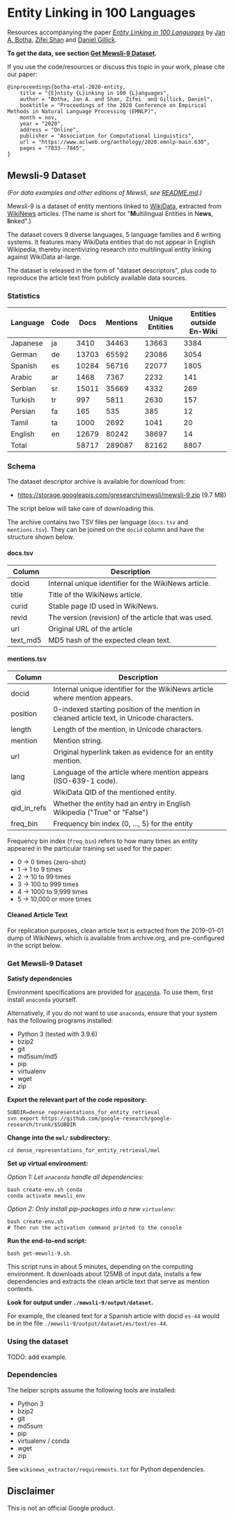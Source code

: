 # Entity Linking in 100 Languages

Resources accompanying the paper
_[Entity Linking in 100 Languages](https://www.aclweb.org/anthology/2020.emnlp-main.630)_
by
[Jan A. Botha](https://research.google/people/JanBotha/),
[Zifei Shan](http://www.zifeishan.org/) and
[Daniel Gillick](https://research.google/people/DanGillick/).

**To get the data, see section [Get Mewsli-9 Dataset](#get-mewsli-9-dataset).**

If you use the code/resources or discuss this topic in your work, please cite our paper:

```
@inproceedings{botha-etal-2020-entity,
    title = "{E}ntity {L}inking in 100 {L}anguages",
    author = "Botha, Jan A. and Shan, Zifei  and Gillick, Daniel",
    booktitle = "Proceedings of the 2020 Conference on Empirical Methods in Natural Language Processing (EMNLP)",
    month = nov,
    year = "2020",
    address = "Online",
    publisher = "Association for Computational Linguistics",
    url = "https://www.aclweb.org/anthology/2020.emnlp-main.630",
    pages = "7833--7845",
}
```

## Mewsli-9 Dataset

*(For data examples and other editions of Mewsli, see [README.md](README.md).)*

Mewsli-9 is a dataset of entity mentions linked to
[WikiData](https://www.wikidata.org/), extracted from
[WikiNews](https://www.wikinews.org/) articles.
(The name is short for "**M**ultilingual Entities in N**ews**, **li**nked".)

The dataset covers 9 diverse languages, 5 language families and 6 writing
systems. It features many WikiData entities that do not appear in English
Wikipedia, thereby incentivizing research into multilingual entity linking
against WikiData at-large.

The dataset is released in the form of "dataset descriptors", plus code to
reproduce the article text from publicly available data sources.

### Statistics

| Language | Code | Docs  | Mentions | Unique Entities | Entities outside En-Wiki |
|----------|------|-------|----------|-----------------|--------------------------|
| Japanese | ja   | 3410  | 34463    | 13663           | 3384                     |
| German   | de   | 13703 | 65592    | 23086           | 3054                     |
| Spanish  | es   | 10284 | 56716    | 22077           | 1805                     |
| Arabic   | ar   | 1468  | 7367     | 2232            | 141                      |
| Serbian  | sr   | 15011 | 35669    | 4332            | 269                      |
| Turkish  | tr   | 997   | 5811     | 2630            | 157                      |
| Persian  | fa   | 165   | 535      | 385             | 12                       |
| Tamil    | ta   | 1000  | 2692     | 1041            | 20                       |
| English  | en   | 12679 | 80242    | 38697           | 14                       |
| Total    |      | 58717 | 289087   | 82162           | 8807                     |

### Schema

The dataset descriptor archive is available for download from:

- https://storage.googleapis.com/gresearch/mewsli/mewsli-9.zip (9.7 MB)

The script below will take care of downloading this.

The archive contains two TSV files per language (`docs.tsv` and `mentions.tsv`).
They can be joined on the `docid` column and have the structure shown below.

#### docs.tsv

|  Column  | Description                                          |
|----------|------------------------------------------------------|
| docid    | Internal unique identifier for the WikiNews article. |
| title    | Title of the WikiNews article.                       |
| curid    | Stable page ID used in WikiNews.                     |
| revid    | The version (revision) of the article that was used. |
| url      | Original URL of the article                          |
| text_md5 | MD5 hash of the expected clean text.                 |

#### mentions.tsv

| Column      | Description                                                                                |
|-------------|--------------------------------------------------------------------------------------------|
| docid       | Internal unique identifier for the WikiNews article where mention appears.                 |
| position    | 0-indexed starting position of the mention in cleaned article text, in Unicode characters. |
| length      | Length of the mention, in Unicode characters.                                              |
| mention     | Mention string.                                                                            |
| url         | Original hyperlink taken as evidence for an entity mention.                                |
| lang        | Language of the article where mention appears (ISO-639-1 code).                            |
| qid         | WikiData QID of the mentioned entity.                                                      |
| qid_in_refs | Whether the entity had an entry in English Wikipedia ("True" or "False")                   |
| freq_bin    | Frequency bin index (0, ..., 5) for the entity                                             |

Frequency bin index (`freq_bin`) refers to how many times an entity appeared in
the particular training set used for the paper:

- 0 -> 0 times (zero-shot)
- 1 -> 1 to 9 times
- 2 -> 10 to 99 times
- 3 -> 100 to 999 times
- 4 -> 1000 to 9,999 times
- 5 -> 10,000 or more times

#### Cleaned Article Text

For replication purposes, clean article text is extracted from the 2019-01-01
dump of WikiNews, which is available from archive.org, and pre-configured in the
script below.

### Get Mewsli-9 Dataset

**Satisfy dependencies**

Environment specifications are provided for [`anaconda`](https://www.anaconda.com/).
To use them, first install `anaconda` yourself.

Alternatively, if you do not want to use `anaconda`, ensure that your system has
the following programs installed:

-   Python 3 (tested with 3.9.6)
-   bzip2
-   git
-   md5sum/md5
-   pip
-   virtualenv
-   wget
-   zip

**Export the relevant part of the code repository:**

```
SUBDIR=dense_representations_for_entity_retrieval
svn export https://github.com/google-research/google-research/trunk/$SUBDIR
```

**Change into the `mel/` subdirectory:**

```
cd dense_representations_for_entity_retrieval/mel
```

**Set up virtual environment:**

*Option 1: Let `anaconda` handle all dependencies:*

```
bash create-env.sh conda
conda activate mewsli_env
```

*Option 2: Only install pip-packages into a new `virtualenv`:*

```
bash create-env.sh
# Then run the activation command printed to the console
```

**Run the end-to-end script:**

```
bash get-mewsli-9.sh
```

This script runs in about 5 minutes, depending on the computing environment. It
downloads about 125MB of input data, installs a few dependencies and extracts
the clean article text that serve as mention contexts.

**Look for output under `./mewsli-9/output/dataset`.**

For example, the cleaned text for a Spanish article with docid `es-44` would be
in the file `./mewsli-9/output/dataset/es/text/es-44`.

### Using the dataset

TODO: add example.

### Dependencies

The helper scripts assume the following tools are installed:

- Python 3
- bzip2
- git
- md5sum
- pip
- virtualenv / conda
- wget
- zip

See `wikinews_extractor/requirements.txt` for Python dependencies.

## Disclaimer

This is not an official Google product.
